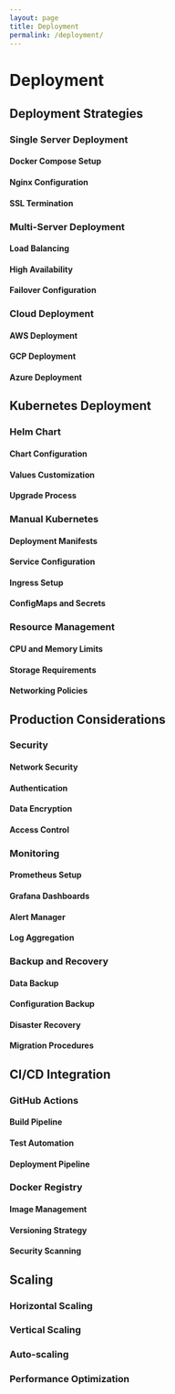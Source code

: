 ```yaml
---
layout: page
title: Deployment
permalink: /deployment/
---
```


# Deployment

## Deployment Strategies

### Single Server Deployment

#### Docker Compose Setup

#### Nginx Configuration

#### SSL Termination

### Multi-Server Deployment

#### Load Balancing

#### High Availability

#### Failover Configuration

### Cloud Deployment

#### AWS Deployment

#### GCP Deployment

#### Azure Deployment

## Kubernetes Deployment

### Helm Chart

#### Chart Configuration

#### Values Customization

#### Upgrade Process

### Manual Kubernetes

#### Deployment Manifests

#### Service Configuration

#### Ingress Setup

#### ConfigMaps and Secrets

### Resource Management

#### CPU and Memory Limits

#### Storage Requirements

#### Networking Policies

## Production Considerations

### Security

#### Network Security

#### Authentication

#### Data Encryption

#### Access Control

### Monitoring

#### Prometheus Setup

#### Grafana Dashboards

#### Alert Manager

#### Log Aggregation

### Backup and Recovery

#### Data Backup

#### Configuration Backup

#### Disaster Recovery

#### Migration Procedures

## CI/CD Integration

### GitHub Actions

#### Build Pipeline

#### Test Automation

#### Deployment Pipeline

### Docker Registry

#### Image Management

#### Versioning Strategy

#### Security Scanning

## Scaling

### Horizontal Scaling

### Vertical Scaling

### Auto-scaling

### Performance Optimization
